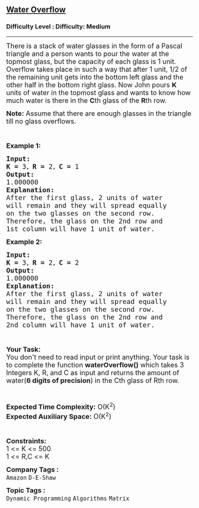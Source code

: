 <h2><a href="https://www.geeksforgeeks.org/problems/champagne-overflow2636/1?page=2&category=Matrix&difficulty=Easy,Medium,Hard&status=unsolved,attempted&sortBy=accuracy">Water Overflow</a></h2><h3>Difficulty Level : Difficulty: Medium</h3><hr><div class="problems_problem_content__Xm_eO"><p><span style="font-size: 18px;">There is a stack of water glasses in the form of a Pascal triangle and a person wants to pour the water at the topmost glass, but the capacity of each glass is 1 unit. Overflow takes place in such a way that after 1 unit, 1/2 of the remaining unit gets into the bottom left glass and the other half in the bottom right glass. Now John pours <strong>K</strong> units of water in the topmost glass and wants to know how much water is there in the <strong>C</strong>th glass of the <strong>R</strong>th row.</span></p>
<p><span style="font-size: 18px;"><strong>Note:</strong> Assume that there are enough glasses in the triangle till no glass overflows.</span></p>
<p>&nbsp;</p>
<p><span style="font-size: 18px;"><strong>Example 1:</strong></span></p>
<pre><span style="font-size: 18px;"><strong>Input:</strong></span>
<span style="font-size: 18px;"><strong>K = </strong>3</span><strong>, </strong><span style="font-size: 18px;"><strong>R = </strong>2</span><strong>, </strong><span style="font-size: 18px;"><strong>C = </strong>1</span>
<span style="font-size: 18px;"><strong>Output:</strong></span>
<span style="font-size: 18px;">1.000000</span>
<span style="font-size: 18px;"><strong>Explanation:</strong></span>
<span style="font-size: 18px;">After the first glass, 2 units of water
will remain and they will spread equally
on the two glasses on the second row.
Therefore, the glass on the 2nd row and
1st column will have 1 unit of water.</span></pre>
<p><span style="font-size: 18px;"><strong>Example 2:</strong></span></p>
<pre><span style="font-size: 18px;"><strong>Input:</strong></span>
<span style="font-size: 18px;"><strong>K = </strong>3</span><strong>, </strong><span style="font-size: 18px;"><strong>R = </strong>2</span><strong>, </strong><span style="font-size: 18px;"><strong>C = </strong>2</span>
<span style="font-size: 18px;"><strong>Output:</strong></span>
<span style="font-size: 18px;">1.000000</span>
<span style="font-size: 18px;"><strong>Explanation:</strong></span>
<span style="font-size: 18px;">After the first glass, 2 units of water
will remain and they will spread equally
on the two glasses on the second row.
Therefore, the glass on the 2nd row and
2nd column will have 1 unit of water.</span></pre>
<p>&nbsp;</p>
<p><span style="font-size: 18px;"><strong>Your Task:</strong><br>You don't need to read input or print anything. Your task is to complete the function <strong>waterOverflow()</strong> which takes 3 Integers K, R, and C as input and returns the amount of water(<strong>6 digits of precision</strong>) in the Cth glass of Rth row.</span></p>
<p>&nbsp;</p>
<p><span style="font-size: 18px;"><strong>Expected Time Complexity:</strong> O(K<sup>2</sup>)<br><strong>Expected Auxiliary Space:</strong> O(K<sup>2</sup>)</span></p>
<p>&nbsp;</p>
<p><span style="font-size: 18px;"><strong>Constraints:</strong></span><br><span style="font-size: 18px;">1 &lt;= K &lt;= 500<br>1 &lt;= R,C &lt;= K</span></p></div><p><span style=font-size:18px><strong>Company Tags : </strong><br><code>Amazon</code>&nbsp;<code>D-E-Shaw</code>&nbsp;<br><p><span style=font-size:18px><strong>Topic Tags : </strong><br><code>Dynamic Programming</code>&nbsp;<code>Algorithms</code>&nbsp;<code>Matrix</code>&nbsp;